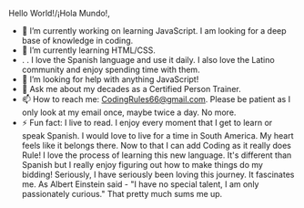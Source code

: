 Hello World!/¡Hola Mundo!,

- 🔭 I’m currently working on learning JavaScript.  I am looking for a deep base of knowledge in coding.
- 🌱 I’m currently learning HTML/CSS.
- . . I love the Spanish language and use it daily.  I also love the Latino community and enjoy spending time with them.
- 🤔 I’m looking for help with anything JavaScript!
- 💬 Ask me about my decades as a Certified Person Trainer.
- 📫 How to reach me: CodingRules66@gmail.com.  Please be patient as I only look at my email once, maybe twice a day.  No more.
- ⚡ Fun fact: I live to read. I enjoy every moment that I get to learn or speak Spanish.  I would love to live for a time in South America.  My heart feels like it belongs there.  Now to that I can add Coding as it really does Rule!  I love the process of learning this new language.  It's different than Spanish but I really enjoy figuring out how to make things do my bidding!  Seriously, I have seriously been loving this journey.  It fascinates me.
As Albert Einstein said - "I have no special talent, I am only passionately curious."  That pretty much sums me up.

